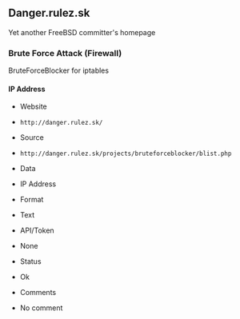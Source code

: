 ## Danger.rulez.sk

Yet another FreeBSD committer's homepage

### Brute Force Attack (Firewall)

BruteForceBlocker for iptables

#### IP Address
>
* Website
 - `http://danger.rulez.sk/`
* Source
 - `http://danger.rulez.sk/projects/bruteforceblocker/blist.php`
* Data
 - IP Address
* Format
 - Text
* API/Token
 - None
* Status
 - Ok
* Comments
 - No comment
